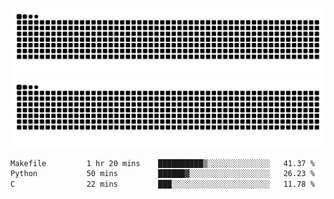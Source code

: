 ![Snake Animation](https://raw.githubusercontent.com/tomhea/tomhea/output/github-contribution-grid-snake-dark.svg#gh-dark-mode-only)
![Snake Animation](https://raw.githubusercontent.com/tomhea/tomhea/output/github-contribution-grid-snake.svg#gh-light-mode-only)

<p></p>

<!--START_SECTION:waka-->

```txt
Makefile         1 hr 20 mins    ██████████▒░░░░░░░░░░░░░░   41.37 %
Python           50 mins         ██████▓░░░░░░░░░░░░░░░░░░   26.23 %
C                22 mins         ███░░░░░░░░░░░░░░░░░░░░░░   11.78 %
```

<!--END_SECTION:waka-->
